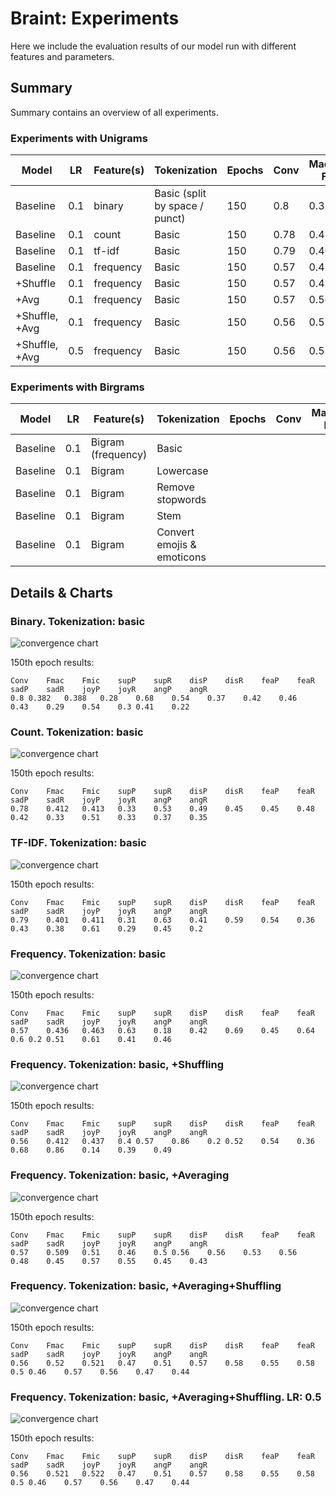 
# Braint: Experiments

Here we include the evaluation results of our model run with different features
and parameters.

## Summary

 Summary contains an overview of all experiments.

### Experiments with Unigrams

 | Model             | LR             | Feature(s)       | Tokenization     | Epochs           | Conv             | Macro F          |
 |-------------------|----------------|------------------|------------------|------------------|------------------|------------------|
 | Baseline	         | 0.1            | binary           | Basic (split by space / punct)| 150 | 0.8              | 0.382            |
 | Baseline	         | 0.1            | count            | Basic            | 150              | 0.78             | 0.412            |
 | Baseline	         | 0.1            | tf-idf           | Basic            | 150              | 0.79             | 0.401            |
 | Baseline	         | 0.1            | frequency        | Basic            | 150              | 0.57             | 0.436            |
 | +Shuffle	         | 0.1            | frequency        | Basic            | 150              | 0.57             | 0.436            |
 | +Avg	             | 0.1            | frequency        | Basic            | 150              | 0.57             | 0.509            |
 | +Shuffle, +Avg	   | 0.1            | frequency        | Basic            | 150              | 0.56             | 0.52             |
 | +Shuffle, +Avg  	 | 0.5            | frequency        | Basic            | 150              | 0.56             | 0.521             |


### Experiments with Birgrams

| Model             | LR             | Feature(s)       | Tokenization     | Epochs           | Conv             | Macro F          |
|-------------------|----------------|------------------|------------------|------------------|------------------|------------------|
| Baseline | 0.1 | Bigram (frequency) | Basic | | | |
| Baseline | 0.1 | Bigram  | Lowercase | | | |
| Baseline | 0.1 | Bigram  | Remove stopwords | | | |
| Baseline | 0.1 | Bigram  | Stem | | | |
| Baseline | 0.1 | Bigram  | Convert emojis & emoticons | | | | |


## Details & Charts
### Binary. Tokenization: basic

![convergence chart](results/experiment_bsl_binary.png)

150th epoch results:

```
Conv	Fmac	Fmic	supP	supR	disP	disR	feaP	feaR	sadP	sadR	joyP	joyR	angP	angR
0.8	0.382	0.388	0.28	0.68	0.54	0.37	0.42	0.46	0.43	0.29	0.54	0.3	0.41	0.22
```


### Count. Tokenization: basic

![convergence chart](results/experiment_bsl_count.png)

150th epoch results:

```
Conv	Fmac	Fmic	supP	supR	disP	disR	feaP	feaR	sadP	sadR	joyP	joyR	angP	angR
0.78	0.412	0.413	0.33	0.53	0.49	0.45	0.45	0.48	0.42	0.33	0.51	0.33	0.37	0.35
```


### TF-IDF. Tokenization: basic

![convergence chart](results/experiment_bsl_tf-idf.png)

150th epoch results:

```
Conv	Fmac	Fmic	supP	supR	disP	disR	feaP	feaR	sadP	sadR	joyP	joyR	angP	angR
0.79	0.401	0.411	0.31	0.63	0.41	0.59	0.54	0.36	0.43	0.38	0.61	0.29	0.45	0.2
```


### Frequency. Tokenization: basic

![convergence chart](results/experiment_bsl_frequency.png)

150th epoch results:

```
Conv	Fmac	Fmic	supP	supR	disP	disR	feaP	feaR	sadP	sadR	joyP	joyR	angP	angR
0.57	0.436	0.463	0.63	0.18	0.42	0.69	0.45	0.64	0.6	0.2	0.51	0.61	0.41	0.46
```


### Frequency. Tokenization: basic, +Shuffling

![convergence chart](results/experiment_shfl_frequency.png)

150th epoch results:

```
Conv	Fmac	Fmic	supP	supR	disP	disR	feaP	feaR	sadP	sadR	joyP	joyR	angP	angR
0.56	0.412	0.437	0.4	0.57	0.86	0.2	0.52	0.54	0.36	0.68	0.86	0.14	0.39	0.49
```


### Frequency. Tokenization: basic, +Averaging

![convergence chart](results/experiment_av_frequency.png)

150th epoch results:

```
Conv	Fmac	Fmic	supP	supR	disP	disR	feaP	feaR	sadP	sadR	joyP	joyR	angP	angR
0.57	0.509	0.51	0.46	0.5	0.56	0.56	0.53	0.56	0.48	0.45	0.57	0.55	0.45	0.43
```

### Frequency. Tokenization: basic, +Averaging+Shuffling

![convergence chart](results/experiment_av-shfl_frequency.png)

150th epoch results:

```
Conv	Fmac	Fmic	supP	supR	disP	disR	feaP	feaR	sadP	sadR	joyP	joyR	angP	angR
0.56	0.52	0.521	0.47	0.51	0.57	0.58	0.55	0.58	0.5	0.46	0.57	0.56	0.47	0.44
```



### Frequency. Tokenization: basic, +Averaging+Shuffling. LR: 0.5

![convergence chart](results/experiment_av-shfl5_frequency.png)

150th epoch results:

```
Conv	Fmac	Fmic	supP	supR	disP	disR	feaP	feaR	sadP	sadR	joyP	joyR	angP	angR
0.56	0.521	0.522	0.47	0.51	0.57	0.58	0.55	0.58	0.5	0.46	0.57	0.56	0.47	0.44
```
